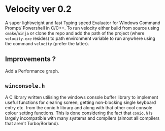 # Velocity ver 0.2
A super lightweight and fast Typing speed Evaluator for Windows Command Prompt/ Powershell in C/C++. To run velocity either build from source using `cmake`/`ninja` or clone the repo and add the path of the project (where `velocity.exe` resides) to path environment variable to run anywhere using the command `velocity` (prefer the latter).

## Improvements ?
Add a Performance graph.

## `winconsole.h`
A C library written utilising the windows console buffer library to implement useful functions for clearing screen, getting non-blocking single keyboard entry etc. from the conio.h library and along with that other cool console colour setting functions. This is done considering the fact that `conio.h` is largely incompatible with many systems and compilers (almost all compilers that aren't Turbo/Borland). 
